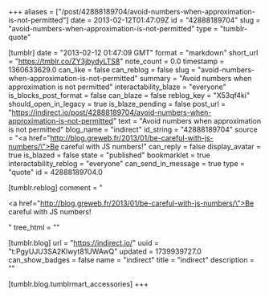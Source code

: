 +++
aliases = ["/post/42888189704/avoid-numbers-when-approximation-is-not-permitted"]
date = 2013-02-12T01:47:09Z
id = "42888189704"
slug = "avoid-numbers-when-approximation-is-not-permitted"
type = "tumblr-quote"

[tumblr]
date = "2013-02-12 01:47:09 GMT"
format = "markdown"
short_url = "https://tmblr.co/ZY3jbydyLTS8"
note_count = 0.0
timestamp = 1360633629.0
can_like = false
can_reblog = false
slug = "avoid-numbers-when-approximation-is-not-permitted"
summary = "Avoid numbers when approximation is not permitted"
interactability_blaze = "everyone"
is_blocks_post_format = false
can_blaze = false
reblog_key = "X53qf4ki"
should_open_in_legacy = true
is_blaze_pending = false
post_url = "https://indirect.io/post/42888189704/avoid-numbers-when-approximation-is-not-permitted"
text = "Avoid numbers when approximation is not permitted"
blog_name = "indirect"
id_string = "42888189704"
source = "<a href=\"http://blog.greweb.fr/2013/01/be-careful-with-js-numbers/\">Be careful with JS numbers!</a>"
can_reply = false
display_avatar = true
is_blazed = false
state = "published"
bookmarklet = true
interactability_reblog = "everyone"
can_send_in_message = true
type = "quote"
id = 42888189704.0

[tumblr.reblog]
comment = "<p><a href=\"http://blog.greweb.fr/2013/01/be-careful-with-js-numbers/\">Be careful with JS numbers!</a></p>"
tree_html = ""

[tumblr.blog]
url = "https://indirect.io/"
uuid = "t:PgyUJU3SA2Klwyt81UWAwQ"
updated = 1739939727.0
can_show_badges = false
name = "indirect"
title = "indirect"
description = ""

[tumblr.blog.tumblrmart_accessories]
+++
